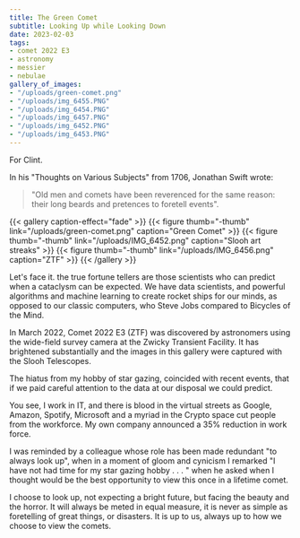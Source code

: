 ```yaml
---
title: The Green Comet
subtitle: Looking Up while Looking Down
date: 2023-02-03
tags:
- comet 2022 E3
- astronomy
- messier
- nebulae
gallery_of_images:
- "/uploads/green-comet.png"
- "/uploads/img_6455.PNG"
- "/uploads/img_6454.PNG"
- "/uploads/img_6457.PNG"
- "/uploads/img_6452.PNG"
- "/uploads/img_6453.PNG"
---
```

For Clint.
  
In his "Thoughts on Various Subjects" from 1706, Jonathan Swift wrote:

> "Old men and comets have been reverenced for the same reason: their long beards and pretences to foretell events".  

{{< gallery caption-effect="fade" >}}
{{< figure thumb="-thumb" link="/uploads/green-comet.png" caption="Green Comet" >}}
{{< figure thumb="-thumb" link="/uploads/IMG_6452.png" caption="Slooh art streaks" >}}
{{< figure thumb="-thumb" link="/uploads/IMG_6456.png" caption="ZTF" >}}
{{< /gallery >}}
  
Let's face it. the true fortune tellers are those scientists who can predict when a cataclysm can be expected. We have data scientists, and powerful algorithms and machine learning to create rocket ships for our minds, as opposed to our classic computers, who Steve Jobs compared to Bicycles of the Mind.  
  
In March 2022, Comet 2022 E3 (ZTF) was discovered by astronomers using the wide-field survey camera at the Zwicky Transient Facility. It has brightened substantially and the images in this gallery were captured with the Slooh Telescopes.
  
The hiatus from my hobby of star gazing, coincided with recent events, that if we paid careful attention to the data at our disposal we could predict.
  
You see, I work in IT, and there is blood in the virtual streets as Google, Amazon, Spotify, Microsoft and a myriad in the Crypto space cut people from the workforce. My own company announced a 35% reduction in work force.
  
I was reminded by a colleague whose role has been made redundant "to always look up", when in a moment of gloom and cynicism I remarked "I have not had time for my star gazing hobby . . . " when he asked when I thought would be the best opportunity to view this once in a lifetime comet.
  
I choose to look up, not expecting a bright future, but facing the beauty and the horror. It will always be meted in equal measure, it is never as simple as foretelling of great things, or disasters. It is up to us, always up to how we choose to view the comets.
